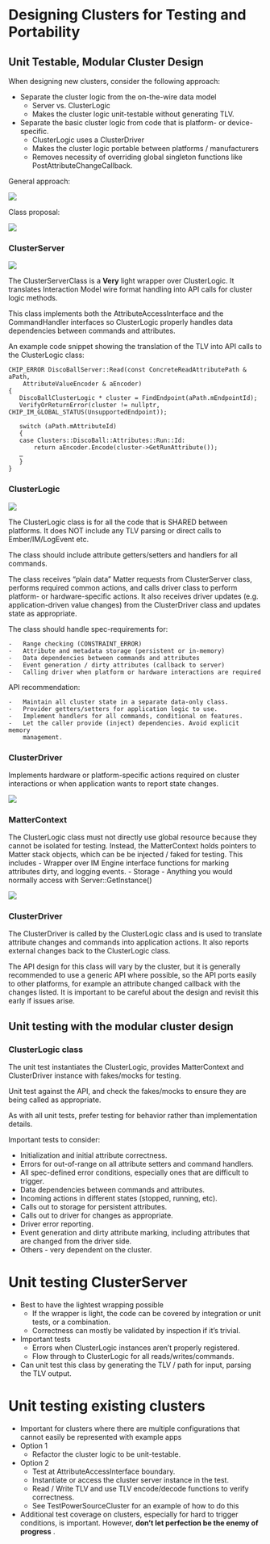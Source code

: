 ﻿# Designing Clusters for Testing and Portability

## Unit Testable, Modular Cluster Design

When designing new clusters, consider the following approach:

-   Separate the cluster logic from the on-the-wire data model
    -   Server vs. ClusterLogic
    -   Makes the cluster logic unit-testable without generating TLV.
-   Separate the basic cluster logic from code that is platform- or
    device-specific.
    -   ClusterLogic uses a ClusterDriver
    -   Makes the cluster logic portable between platforms / manufacturers
    -   Removes necessity of overriding global singleton functions like
        PostAttributeChangeCallback.

General approach:

![](./img/unit_testable_clusters.png)

Class proposal:

![](./img/unit_testable_clusters_all_classes.png)

### ClusterServer

![](./img/unit_testable_clusters_server.png)

The ClusterServerClass is a **Very** light wrapper over ClusterLogic. It
translates Interaction Model wire format handling into API calls for cluster
logic methods.

This class implements both the AttributeAccessInterface and the CommandHandler
interfaces so ClusterLogic properly handles data dependencies between commands
and attributes.

An example code snippet showing the translation of the TLV into API calls to the
ClusterLogic class:

```
CHIP_ERROR DiscoBallServer::Read(const ConcreteReadAttributePath & aPath,
    AttributeValueEncoder & aEncoder)
{
   DiscoBallClusterLogic * cluster = FindEndpoint(aPath.mEndpointId);
   VerifyOrReturnError(cluster != nullptr, CHIP_IM_GLOBAL_STATUS(UnsupportedEndpoint));

   switch (aPath.mAttributeId)
   {
   case Clusters::DiscoBall::Attributes::Run::Id:
       return aEncoder.Encode(cluster->GetRunAttribute());
   …
   }
}
```

### ClusterLogic

![](./img/unit_testable_clusters_logic.png)

The ClusterLogic class is for all the code that is SHARED between platforms. It
does NOT include any TLV parsing or direct calls to Ember/IM/LogEvent etc.

The class should include attribute getters/setters and handlers for all
commands.

The class receives “plain data” Matter requests from ClusterServer class,
performs required common actions, and calls driver class to perform platform- or
hardware-specific actions. It also receives driver updates (e.g.
application-driven value changes) from the ClusterDriver class and updates state
as appropriate.

The class should handle spec-requirements for:

    -   Range checking (CONSTRAINT_ERROR)
    -   Attribute and metadata storage (persistent or in-memory)
    -   Data dependencies between commands and attributes
    -   Event generation / dirty attributes (callback to server)
    -   Calling driver when platform or hardware interactions are required

API recommendation:

    -   Maintain all cluster state in a separate data-only class.
    -   Provider getters/setters for application logic to use.
    -   Implement handlers for all commands, conditional on features.
    -   Let the caller provide (inject) dependencies. Avoid explicit memory
        management.

### ClusterDriver

Implements hardware or platform-specific actions required on cluster
interactions or when application wants to report state changes.

![](./img/unit_testable_clusters_driver.png)

### MatterContext

The ClusterLogic class must not directly use global resource because they cannot
be isolated for testing. Instead, the MatterContext holds pointers to Matter
stack objects, which can be be injected / faked for testing. This includes -
Wrapper over IM Engine interface functions for marking attributes dirty, and
logging events. - Storage - Anything you would normally access with
Server::GetInstance()

![](./img/unit_testable_clusters_context.png)

### ClusterDriver

The ClusterDriver is called by the ClusterLogic class and is used to translate
attribute changes and commands into application actions. It also reports
external changes back to the ClusterLogic class.

The API design for this class will vary by the cluster, but it is generally
recommended to use a generic API where possible, so the API ports easily to
other platforms, for example an attribute changed callback with the changes
listed. It is important to be careful about the design and revisit this early if
issues arise.

## Unit testing with the modular cluster design

### ClusterLogic class

The unit test instantiates the ClusterLogic, provides MatterContext and
ClusterDriver instance with fakes/mocks for testing.

Unit test against the API, and check the fakes/mocks to ensure they are being
called as appropriate.

As with all unit tests, prefer testing for behavior rather than implementation
details.

Important tests to consider:

-   Initialization and initial attribute correctness.
-   Errors for out-of-range on all attribute setters and command handlers.
-   All spec-defined error conditions, especially ones that are difficult to
    trigger.
-   Data dependencies between commands and attributes.
-   Incoming actions in different states (stopped, running, etc).
-   Calls out to storage for persistent attributes.
-   Calls out to driver for changes as appropriate.
-   Driver error reporting.
-   Event generation and dirty attribute marking, including attributes that are
    changed from the driver side.
-   Others - very dependent on the cluster.

# Unit testing ClusterServer

-   Best to have the lightest wrapping possible
    -   If the wrapper is light, the code can be covered by integration or unit
        tests, or a combination.
    -   Correctness can mostly be validated by inspection if it’s trivial.
-   Important tests
    -   Errors when ClusterLogic instances aren’t properly registered.
    -   Flow through to ClusterLogic for all reads/writes/commands.
-   Can unit test this class by generating the TLV / path for input, parsing the
    TLV output.

# Unit testing existing clusters

-   Important for clusters where there are multiple configurations that cannot
    easily be represented with example apps
-   Option 1
    -   Refactor the cluster logic to be unit-testable.
-   Option 2
    -   Test at AttributeAccessInterface boundary.
    -   Instantiate or access the cluster server instance in the test.
    -   Read / Write TLV and use TLV encode/decode functions to verify
        correctness.
    -   See TestPowerSourceCluster for an example of how to do this
-   Additional test coverage on clusters, especially for hard to trigger
    conditions, is important. However, **don’t let perfection be the enemy of
    progress** .
